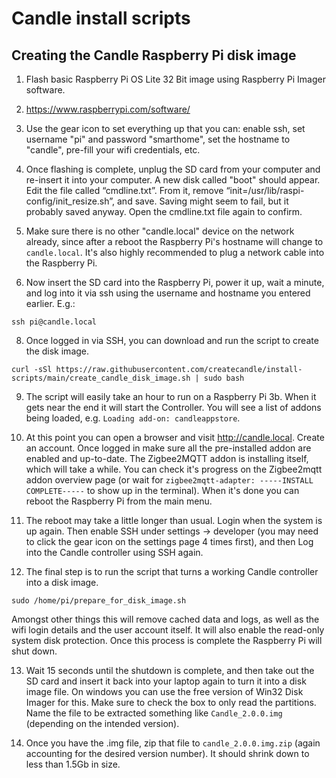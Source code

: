 # Candle install scripts



## Creating the Candle Raspberry Pi disk image
1. Flash basic Raspberry Pi OS Lite 32 Bit image using Raspberry Pi Imager software. 
2. https://www.raspberrypi.com/software/

3. Use the gear icon to set everything up that you can: enable ssh, set username "pi" and password "smarthome", set the hostname to "candle", pre-fill your wifi credentials, etc.

4. Once flashing is complete, unplug the SD card from your computer and re-insert it into your computer. A new disk called "boot" should appear. Edit the file called “cmdline.txt”. From it, remove “init=/usr/lib/raspi-config/init_resize.sh”, and save. Saving might seem to fail, but it probably saved anyway. Open the cmdline.txt file again to confirm.

5. Make sure there is no other "candle.local" device on the network already, since after a reboot the Raspberry Pi's hostname will change to `candle.local`. It's also highly recommended to plug a network cable into the Raspberry Pi.

6. Now insert the SD card into the Raspberry Pi, power it up, wait a minute, and log into it via ssh using the username and hostname you entered earlier. E.g.:
```
ssh pi@candle.local
```

8. Once logged in via SSH, you can download and run the script to create the disk image.
```
curl -sSl https://raw.githubusercontent.com/createcandle/install-scripts/main/create_candle_disk_image.sh | sudo bash
```

9. The script will easily take an hour to run on a Raspberry Pi 3b. When it gets near the end it will start the Controller. You will see a list of addons being loaded, e.g. `Loading add-on: candleappstore`. 

10. At this point you can open a browser and visit http://candle.local. Create an account. Once logged in make sure all the pre-installed addon are enabled and up-to-date. The Zigbee2MQTT addon is installing itself, which will take a while. You can check it's progress on the Zigbee2mqtt addon overview page (or wait for `zigbee2mqtt-adapter: -----INSTALL COMPLETE-----` to show up in the terminal). When it's done you can reboot the Raspberry Pi from the main menu.

11. The reboot may take a little longer than usual. Login when the system is up again. Then enable SSH under settings -> developer (you may need to click the gear icon on the settings page 4 times first), and then Log into the Candle controller using SSH again. 

12. The final step is to run the script that turns a working Candle controller into a disk image.
```
sudo /home/pi/prepare_for_disk_image.sh
```

Amongst other things this will remove cached data and logs, as well as the wifi login details and the user account itself. It will also enable the read-only system disk protection. Once this process is complete the Raspberry Pi will shut down. 

13. Wait 15 seconds until the shutdown is complete, and then take out the SD card and insert it back into your laptop again to turn it into a disk image file. On windows you can use the free version of Win32 Disk Imager for this. Make sure to check the box to only read the partitions. Name the file to be extracted something like `Candle_2.0.0.img` (depending on the intended version).

14. Once you have the .img file, zip that file to `candle_2.0.0.img.zip` (again accounting for the desired version number). It should shrink down to less than 1.5Gb in size.

